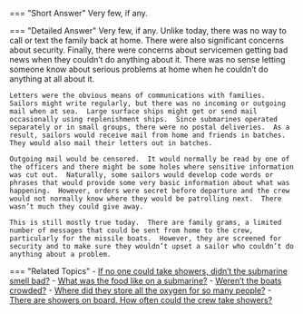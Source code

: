 
=== "Short Answer"
    Very few, if any.

=== "Detailed Answer"
    Very few, if any.  Unlike today, there was no way to call or text the family back at home.  There were also significant concerns about security.  Finally, there were concerns about servicemen getting bad news when they couldn’t do anything about it.  There was no sense letting someone know about serious problems at home when he couldn’t do anything at all about it.

    Letters were the obvious means of communications with families.  Sailors might write regularly, but there was no incoming or outgoing mail when at sea.  Large surface ships might get or send mail occasionally using replenishment ships.  Since submarines operated separately or in small groups, there were no postal deliveries.  As a result, sailors would receive mail from home and friends in batches.  They would also mail their letters out in batches.

    Outgoing mail would be censored.  It would normally be read by one of the officers and there might be some holes where sensitive information was cut out.  Naturally, some sailors would develop code words or phrases that would provide some very basic information about what was happening.  However, orders were secret before departure and the crew would not normally know where they would be patrolling next.  There wasn’t much they could give away.

    This is still mostly true today.  There are family grams, a limited number of messages that could be sent from home to the crew, particularly for the missile boats.  However, they are screened for security and to make sure they wouldn’t upset a sailor who couldn’t do anything about a problem.

=== "Related Topics"
    - [If no one could take showers, didn’t the submarine smell bad?](../FAQs/if-no-one-could-take-showers-didnt-the-submarine-smell-bad.md)
    - [What was the food like on a submarine?](../FAQs/what-was-the-food-like-on-a-submarine.md)
    - [Weren’t the boats crowded?](../FAQs/werent-the-boats-crowded.md)
    - [Where did they store all the oxygen for so many people?](../FAQs/where-did-they-store-all-the-oxygen-for-so-many-people.md)
    - [There are showers on board.  How often could the crew take showers?](../FAQs/there-are-showers-on-board-how-often-could-the-crew-take-showers.md)

